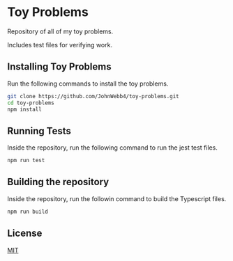 # Toy Problems

Repository of all of my toy problems.

Includes test files for verifying work.

## Installing Toy Problems

Run the following commands to install the toy problems.

```sh
git clone https://github.com/JohnWebb4/toy-problems.git
cd toy-problems
npm install
```

## Running Tests

Inside the repository, run the following command to run the jest test files.

```sh
npm run test
```

## Building the repository

Inside the repository, run the followin command to build the Typescript files.

```sh
npm run build
```

## License

[MIT](/LICENSE)
